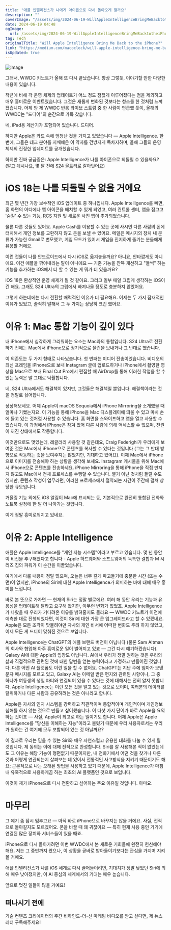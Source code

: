 ```yaml
---
title: "애플 인텔리전스가 나에게 아이폰으로 다시 돌아오게 할까요"
description: ""
coverImage: "/assets/img/2024-06-19-WillAppleIntelligenceBringMeBacktotheiPhone_0.png"
date: 2024-06-19 04:48
ogImage:
  url: /assets/img/2024-06-19-WillAppleIntelligenceBringMeBacktotheiPhone_0.png
tag: Tech
originalTitle: "Will Apple Intelligence Bring Me Back to the iPhone?"
link: "https://medium.com/macoclock/will-apple-intelligence-bring-me-back-to-the-iphone-b40603bb3679"
isUpdated: true
---
```


![image](/assets/img/2024-06-19-WillAppleIntelligenceBringMeBacktotheiPhone_0.png)

그래서, WWDC 키노트가 올해 또 다시 끝났습니다. 항상 그렇듯, 이야기할 만한 다양한 내용이 있습니다.

작년에 비해 각 운영 체제의 업데이트가 어느 정도 점잖게 이루어졌다는 점을 제외하고 매우 흥미로운 이벤트였습니다. 그것은 새롭게 변화된 것보다는 청소를 한 것처럼 느껴졌습니다. 어제 밤 제 WWDC 반응 라이브 스트림 중 한 사람이 언급했 듯이, 올해의 WWDC는 "드디어"의 순간으로 가득 찼습니다.

네, iPad용 계산기가 포함되어 있습니다. 드디어.

<div class="content-ad"></div>

하지만 Apple은 카드 속에 엄청난 것을 가지고 있었습니다 — Apple Intelligence. 한 번에, 그들은 테크 분야를 지배해온 이 약자를 건방지게 독차지하며, 올해 그들의 운영 체제의 진정한 업데이트를 공개했습니다.

하지만 진짜 궁금증은: Apple Intelligence가 나를 아이폰으로 되돌릴 수 있을까요? (알고 계시나요, 몇 달 전에 S24 울트라로 갈아탓어요)

# iOS 18는 나를 되돌릴 수 없을 거에요

최근 몇 년간 가장 보수적인 iOS 업데이트 중 하나입니다.
Apple Intelligence를 빼면, 홈 화면의 어디에나 앱 아이콘을 배치할 수 있게 되었고, 여러 컨트롤 센터, 앱을 잠그고 '숨길' 수 있는 기능, RCS 지원 및 새로운 사진 앱이 추가되었습니다.

<div class="content-ad"></div>

물론 다른 것들도 있어요. Apple Cash를 이용할 수 있는 곳에 사시면 다른 사람의 폰에 터치해서 개인 정보를 교환하지 않고 돈을 보낼 수 있어요. 메일은 메시지의 장치 내 분류가 가능한 Gmail로 변모했고, 게임 모드가 있어서 게임을 진지하게 즐기는 분들에게 유용할 거에요.

이런 것들이 나를 안드로이드에서 다시 iOS로 옮겨놓을까요? 아니요, 안타깝게도 아니에요. 이건 애플을 깎아내리는 말이 아니에요 — 기존 기능을 잔뜩 개선하고 "들썩" 하는 기능을 추가하는 iOS에서 더 할 수 있는 게 뭐가 더 있을까요?

iOS 18은 환상적인 운영 체제가 될 것 같아요. 그리고 일부 매일 그립게 생각하는 iOS이긴 해요. 그래도 S24 Ultra의 그립에서 빠져나올 정도로 충분하지 않았어요.

그렇게 하는데에는 다시 전환할 매력적인 이유가 더 필요해요. 어제는 두 가지 잠재적인 이유가 있었고, 솔직히 말해서 그 두 가지는 상당히 크긴 했어요.

<div class="content-ad"></div>

# 이유 1: Mac 통합 기능이 깊이 있다

내 iPhone에서 심각하게 그리워하는 요소는 Mac과의 통합입니다. S24 Ultra로 전환하기 전에는 Mac에서 iPhone으로 정기적으로 물건을 보내거나 그 반대로 했습니다.

이 의존도는 두 가지 형태로 나타났습니다. 첫 번째는 미디어 전송이었습니다. 비디오의 최신 프레임을 iPhone으로 보내 Instagram 글에 업로드하거나 iPhone에서 촬영한 영상을 Mac으로 보내 Final Cut Pro에서 편집할 때 AirDrop를 통해 이러한 작업을 할 수 있는 능력은 말 그대로 탁월합니다.

네, S24 Ultra에서도 해결책이 있지만, 그것들은 해결책일 뿐입니다. 해결책이라는 것을 정말로 싫어합니다.

<div class="content-ad"></div>

상상해보세요. 어제 Apple이 macOS Sequoia에서 iPhone Mirroring을 소개했을 때 얼마나 기뻤는지요. 이 기능을 통해 iPhone을 Mac 디스플레이에 띄울 수 있고 마치 손에 들고 있는 것처럼 사용할 수 있습니다. 홈 화면을 스와이프하고 앱을 열고 사용할 수 있습니다. 이 과정에서 iPhone은 잠겨 있어 다른 사람에 의해 액세스할 수 없으며, 전원이 꺼진 상태에서도 작동합니다.

이것만으로도 멋있는데, 레귤러리 사용할 것 같은데요, Craig Federighi가 우리에게 보여준 것은 Mac에서 iPhone으로 콘텐츠를 복사할 수 있다는 것입니다 (그는 그 반대 방향으로 작동하는 것을 보여주지는 않았지만, 기대하고 있어요). 이제 Mac에서 iPhone으로 이미지를 전송해야 하는 상황을 생각해 보세요. Instagram 게시물을 위해 Mac에서 iPhone으로 콘텐츠를 전송하세요. iPhone Mirroring을 통해 iPhone을 직접 만지지 않고도 Mac에서 전체 프로세스를 수행할 수 있습니다. 별거 아닌 것처럼 들릴 수도 있지만, 콘텐츠 작성이 업무라면, 이러한 프로세스에서 절약되는 시간이 주간에 걸쳐 상당한 규모입니다.

거울링 기능 외에도 iOS 알림이 Mac에 표시되는 등, 기본적으로 완전히 통합된 전화와 노트북 설정에 한 발 더 나아가는 것입니다.

이게 정말 흥미로워지고 있네요.

<div class="content-ad"></div>

# 이유 2: Apple Intelligence

애플은 Apple Intelligence를 "개인 지능 시스템"이라고 부르고 있습니다. 몇 년 동안 이 비전을 추구해왔다고 합니다 - Apple 하드웨어와 소프트웨어의 독특한 결합과 M 시리즈 칩의 파워가 이 순간을 이끌었습니다.

여기에서 다룰 내용이 정말 많으며, 오늘은 너무 깊게 파고들기에 충분한 시간 (또는 수면)이 없지만, iPhone의 Siri에 대한 Apple Intelligence가 의미하는 바에 대해 매우 흥미를 느낍니다.

<div class="content-ad"></div>

바로 본 뜻으로 가자면 — 현재의 Siri는 정말 별로에요. 여러 해 동안 우리는 기능과 유용성을 업데이트해 달라고 요구해 왔지만, 아무런 변화가 없었죠. Apple Intelligence가 나왔을 때 우리가 기다려온 이유를 밝혀줄지도 몰라요 — WWDC 키노트가 이전에 예측한 대로 진행되었다면, 이것이 Siri에 대한 가장 큰 업그레이드라고 할 수 있겠네요. Apple은 모든 조각이 맞물려야만 자사의 개인 비서에 어떠한 변화도 주려 하지 않았고, 이제 모든 게 드디어 맞춰진 것으로 보입니다.

Apple Intelligence는 ChatGPT의 애플 브랜드 버전이 아닙니다 (물론 Sam Altman의 회사와 협업해 아주 흥미로운 일이 벌어지고 있죠 — 그건 다시 얘기하겠습니다). Galaxy AI에 대한 Apple의 입장도 아닙니다. AI에서 우리가 정말 원하는 것은 우리의 삶과 직접적으로 관련된 것에 대한 답변을 얻는 능력이라고 가정하고 만들어진 것입니다. 다른 어떤 AI 플랫폼도 이런 일을 할 수 없어요. ChatGPT는 지난 주에 엄마가 보낸 문자 메시지를 모르고 있고, Galaxy AI는 이메일 받은 편지와 관련된 사항이나, 그 중 하나가 여동생의 생일 파티와 연결되어 있을 수 있다는 것에 대해서는 전혀 알지 못합니다. Apple Intelligence는 이런 모든 것을 알고 있는 것으로 보이며, 여러분의 데이터를 탈취하거나 다른 사람과 공유하려는 것은 아니라고 합니다.

Apple은 자사의 인지 시스템을 강력하고 직관적이며 통합적이며 개인적이며 개인정보 침해를 하지 않는 것으로 만들고 싶어했습니다. 이 다섯 가지 단어가 바로 Apple을 요약하는 것이죠 — 사실, Apple이 최고로 하는 일이기도 합니다. 어제 Apple은 Apple Intelligence를 "당신을 이해하는 지능"이라고 불렀기 때문에 우리 사용자로서는 우리가 원하는 건 여기에 모두 포함되어 있는 것 아닐까요?

이 결과로 우리는 믿을 수 있는 Siri와 매우 자연스럽고 유용한 대화를 나눌 수 있게 될 것입니다. 제 동의는 이에 대해 전적으로 찬성합니다. Siri를 잘 사용해본 적이 없었는데도 그 이유는 해당 기능이 형편없기 때문이지만, 내 전화기에서 어떤 것을 찾거나 다른 것과 어떻게 연관되는지 살펴보는 데 있어서 전통적인 사고방식을 지키기 때문이기도 해요; 근본적으로 나는 오래된 방법을 사용하고 있기 때문에, Apple Intelligence가 마침내 유혹적으로 사용하게끔 하는 최초의 AI 플랫폼인 것으로 보입니다.

<div class="content-ad"></div>

이것이 제가 iPhone으로 다시 전환하고 싶어하는 주요 이유일 것입니다. 아마요.

# 마무리

그 얘기 좀 잠시 멈추고요 — 아직 바로 iPhone으로 바꾸지는 않을 거에요. 사실, 전적으로 돌아갈지도 모르겠어요. 폰을 바꿀 때 꽤 귀찮아요 — 특히 현재 사용 중인 기기에 연결된 많은 장치와 서비스들이 있을 때죠.

iPhone으로 다시 돌아가려면 이번 WWDC에서 본 새로운 기회들에 완전히 헌신해야 해요. 저는 그 중반까지 왔으나, 이 상황을 곧바로 받아들이기보다는 관심을 가지며 지켜볼 거에요.

<div class="content-ad"></div>

애플 인텔리전스가 나를 iOS 세계로 다시 끌어들이려면, 기대치가 정말 낮았던 Siri에 의해 매우 낮아졌지만, 이 AI 중심의 세계에서의 기대는 매우 높습니다.

앞으로 멋진 일들이 많을 거예요!

## 떠나시기 전에

기술 컨텐츠 크리에이터의 주간 비하인드-더-신 마케팅 비디오를 받고 싶다면, 제 뉴스레터 구독해주세요!
